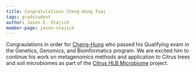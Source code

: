 ```yaml
---
title: Congratulations Cheng-Hung Tsai
tags: gradstudent
author: Jason E. Stajich
member-page: jason-stajich
---
```


Congraulations in order for [Cheng-Hung](/team/members/cheng-hung-tsai) who passed his Qualifying exam in the
Genetics, Genomics, and Bioinformatics program.  We are excited him to continue his work on metagenomics methods
and application to Citrus trees and soil microbiomes as part of the [Citrus HLB Microbiome](https://github.com/Citrus-HLB-Micro/) project.

